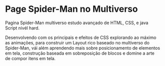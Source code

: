 # Page Spider-Man no Multiverso
Pagina Spider-Man multiverso estudo avançado de HTML, CSS, e java Script nivél hard.

Desenvolvendo com os principais e efeitos de CSS explorando ao máximo as animações, 
para construir um Layout rico baseado no multiverso do Spider-Man, vái além aprendendo mais 
sobre posicionamento de elementos em tela, construção baseada em sobreposição de blocos e 
domine a arte de compor itens em tela.
